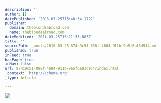 ```yaml
---
description: ''
author: []
datePublished: '2016-03-25T15:40:34.172Z'
publisher:
  domain: theblondeabroad.com
  name: theblondeabroad.com
dateModified: '2016-03-25T15:21:33.883Z'
title: ''
sourcePath: _posts/2016-03-25-874c9c51-088f-4684-911b-9e5f6a03d914.md
published: true
inFeed: true
hasPage: true
inNav: false
url: 874c9c51-088f-4684-911b-9e5f6a03d914/index.html
_context: 'http://schema.org'
_type: Article

---
```

![](http://theblondeabroad.com/wp-content/uploads/2014/10/How-to.jpg)